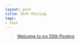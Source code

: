```yaml
---
layout: post
title: 55th Posting
tags: 
- text
---
```


> [Welcome to my 55th Posting](https://janghan-kor.tistory.com/314)
